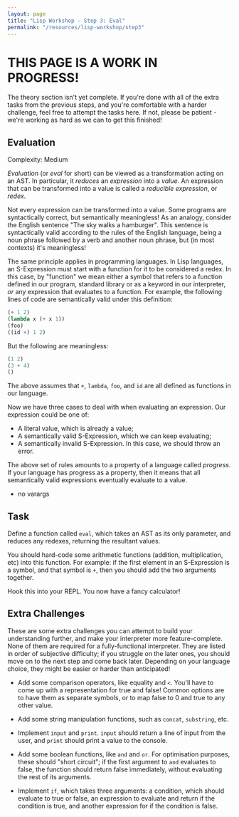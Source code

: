 ```yaml
---
layout: page
title: "Lisp Workshop - Step 3: Eval"
permalink: "/resources/lisp-workshop/step3"
---
```

# THIS PAGE IS A WORK IN PROGRESS!
The theory section isn't yet complete. If you're done with all of the extra tasks from the previous steps, and you're comfortable with a harder challenge, feel free to attempt the tasks here. If not, please be patient - we're working as hard as we can to get this finished!

## Evaluation
Complexity: Medium

*Evaluation* (or *eval* for short) can be viewed as a transformation acting on an AST. In particular, it *reduces* an *expression* into a *value*. An expression that can be transformed into a value is called a *reducible expression*, or *redex*.

Not every expression can be transformed into a value. Some programs are syntactically correct, but semantically meaningless! As an analogy, consider the English sentence "The sky walks a hamburger". This sentence is syntactically valid according to the rules of the English language, being a noun phrase followed by a verb and another noun phrase, but (in most contexts) it's meaningless!

The same principle applies in programming languages. In Lisp languages, an S-Expression must start with a function for it to be considered a redex. In this case, by "function" we mean either a symbol that refers to a function defined in our program, standard library or as a keyword in our interpreter, *or* any expression that evaluates to a function. 
For example, the following lines of code are semantically valid under this definition:
```scheme
(+ 1 2)
(lambda x (+ x 1))
(foo)
((id +) 1 2)    
```
But the following are meaningless:
```scheme
(1 2)
(3 + 4)
()
```
The above assumes that `+`, `lambda`, `foo`, and `id` are all defined as functions in our language.

Now we have three cases to deal with when evaluating an expression. Our expression could be one of:
- A literal value, which is already a value;
- A semantically valid S-Expression, which we can keep evaluating;
- A semantically invalid S-Expression. In this case, we should throw an error.

The above set of rules amounts to a property of a language called *progress*. If your language has progress as a property, then it means that all semantically valid expressions eventually evaluate to a value.

- no varargs


## Task
Define a function called `eval`, which takes an AST as its only parameter, and reduces any redexes, returning the resultant values.

You should hard-code some arithmetic functions (addition, multiplication, etc) into this function. For example: if the first element in an S-Expression is a symbol, and that symbol is `+`, then you should add the two arguments together.

Hook this into your REPL. You now have a fancy calculator!

## Extra Challenges
These are some extra challenges you can attempt to build your understanding further, and make your interpreter more feature-complete. None of them are required for a fully-functional interpreter. They are listed in order of subjective difficulty; if you struggle on the later ones, you should move on to the next step and come back later. Depending on your language choice, they might be easier or harder than anticipated!

- Add some comparison operators, like equality and `<`. You'll have to come up with a representation for true and false! Common options are to have them as separate symbols, or to map false to 0 and true to any other value.

- Add some string manipulation functions, such as `concat`, `substring`, etc.

- Implement `input` and `print`. `input` should return a line of input from the user, and `print` should print a value to the console.

- Add some boolean functions, like `and` and `or`. For optimisation purposes, these should "short circuit"; if the first argument to `and` evaluates to false, the function should return false immediately, without evaluating the rest of its arguments.

- Implement `if`, which takes three arguments: a condition, which should evaluate to true or false, an expression to evaluate and return if the condition is true, and another expression for if the condition is false.
